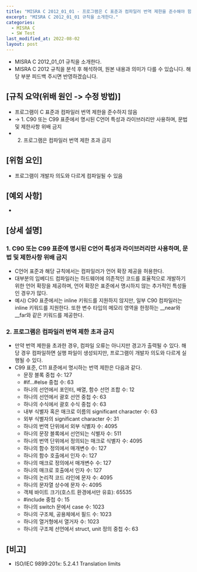 ```yaml
---
title: "MISRA C 2012_01_01 - 프로그램은 C 표준과 컴파일러 번역 제한을 준수해야 함"
excerpt: "MISRA C 2012_01_01 규칙을 소개한다."
categories:
  - MISRA C
  - SW Test
last_modified_at: 2022-08-02
layout: post
---
```

- MISRA C 2012_01_01 규칙을 소개한다.
- MISRA C 2012 규칙을 분석 후 해석하여, 원본 내용과 의미가 다를 수 있습니다. 해당 부분 피드백 주시면 반영하겠습니다. 



## [규칙 요약(위배 원인 -> 수정 방법)]
- 프로그램이 C 표준과 컴파일러 번역 제한을 준수하지 않음
- -> 1. C90 또는 C99 표준에서 명시된 C언어 특성과 라이브러리만 사용하며, 문법 및 제한사항 위배 금지
- 2. 프로그램은 컴파일러 번역 제한 초과 금지



## [위험 요인]
- 프로그램이 개발자 의도와 다르게 컴파일될 수 있음



## [예외 사항]
-



## [상세 설명]
### 1. C90 또는 C99 표준에 명시된 C언어 특성과 라이브러리만 사용하며, 문법 및 제한사항 위배 금지
- C언어 표준과 해당 규칙에서는 컴파일러가 언어 확장 제공을 허용한다.
- 대부분의 임베디드 컴파일러는 하드웨어에 의존적인 코드를 효율적으로 개발하기 위한 언어 확장을 제공하며, 언어 확장은 표준에서 명시하지 않는 추가적인 특성들인 경우가 많다.
- 예시) C90 표준에서는 inline 키워드를 지원하지 않지만, 일부 C90 컴파일러는 inline 키워드를 지원한다. 또한 변수 타입의 메모리 영역을 한정하는 __near와 __far와 같은 키워드를 제공한다.

### 2. 프로그램은 컴파일러 번역 제한 초과 금지
- 만약 번역 제한을 초과한 경우, 컴파일 오류는 아니지만 경고가 출력될 수 있다. 해당 경우 컴파일하면 실행 파일이 생성되지만, 프로그램이 개발자 의도와 다르게 실행될 수 있다.
- C99 표준, C11 표준에서 명시하는 번역 제한은 다음과 같다.
  - 문장 블록 중첩 수: 127
  - #if...#else 중첩 수: 63
  - 하나의 선언에서 포인터, 배열, 함수 선언 조합 수: 12
  - 하나의 선언에서 괄호 선언 중첩 수: 63
  - 하나의 수식에서 괄호 수식 중첩 수: 63
  - 내부 식별자 혹은 매크로 이름의 significant character 수: 63
  - 외부 식별자의 significant character 수: 31
  - 하나의 번역 단위에서 외부 식별자 수: 4095
  - 하나의 문장 블록에서 선언되는 식별자 수: 511
  - 하나의 번역 단위에서 정의되는 매크로 식별자 수: 4095
  - 하나의 함수 정의에서 매개변수 수: 127
  - 하나의 함수 호출에서 인자 수: 127
  - 하나의 매크로 정의에서 매개변수 수: 127
  - 하나의 매크로 호출에서 인자 수: 127
  - 하나의 논리적 코드 라인에 문자 수: 4095
  - 하나의 문자열 상수에 문자 수: 4095
  - 객체 바이트 크기(호스트 환경에서만 유효): 65535
  - #include 중첩 수: 15
  - 하나의 switch 문에서 case 수: 1023
  - 하나의 구조체, 공용체에서 필드 수: 1023
  - 하나의 열거형에서 열거자 수: 1023
  - 하나의 구조체 선언에서 struct, unit 정의 중첩 수: 63



## [비고]
- ISO/IEC 9899:201x: 5.2.4.1 Translation limits